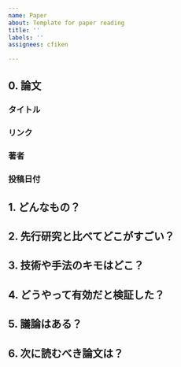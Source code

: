 ```yaml
---
name: Paper
about: Template for paper reading
title: ''
labels: ''
assignees: cfiken

---
```


## 0. 論文

### タイトル

### リンク

### 著者

### 投稿日付

## 1. どんなもの？

## 2. 先行研究と比べてどこがすごい？

## 3. 技術や手法のキモはどこ？

## 4. どうやって有効だと検証した？

## 5. 議論はある？

## 6. 次に読むべき論文は？

